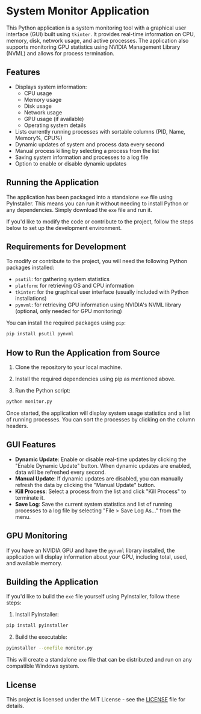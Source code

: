 # System Monitor Application

This Python application is a system monitoring tool with a graphical user interface (GUI) built using `tkinter`. It provides real-time information on CPU, memory, disk, network usage, and active processes. The application also supports monitoring GPU statistics using NVIDIA Management Library (NVML) and allows for process termination.

## Features

- Displays system information:
  - CPU usage
  - Memory usage
  - Disk usage
  - Network usage
  - GPU usage (if available)
  - Operating system details
- Lists currently running processes with sortable columns (PID, Name, Memory%, CPU%)
- Dynamic updates of system and process data every second
- Manual process killing by selecting a process from the list
- Saving system information and processes to a log file
- Option to enable or disable dynamic updates

## Running the Application

The application has been packaged into a standalone `exe` file using PyInstaller. This means you can run it without needing to install Python or any dependencies. Simply download the `exe` file and run it.

If you'd like to modify the code or contribute to the project, follow the steps below to set up the development environment.

## Requirements for Development

To modify or contribute to the project, you will need the following Python packages installed:

- `psutil`: for gathering system statistics
- `platform`: for retrieving OS and CPU information
- `tkinter`: for the graphical user interface (usually included with Python installations)
- `pynvml`: for retrieving GPU information using NVIDIA's NVML library (optional, only needed for GPU monitoring)

You can install the required packages using `pip`:

```bash
pip install psutil pynvml
```

## How to Run the Application from Source

1. Clone the repository to your local machine.

3. Install the required dependencies using pip as mentioned above.
   
4. Run the Python script:

  ```bash
  python monitor.py
  ```

Once started, the application will display system usage statistics and a list of running processes. You can sort the processes by clicking on the column headers.

## GUI Features

- **Dynamic Update**: Enable or disable real-time updates by clicking the "Enable Dynamic Update" button. When dynamic updates are enabled, data will be refreshed every second.
- **Manual Update**: If dynamic updates are disabled, you can manually refresh the data by clicking the "Manual Update" button.
- **Kill Process**: Select a process from the list and click "Kill Process" to terminate it.
- **Save Log**: Save the current system statistics and list of running processes to a log file by selecting "File > Save Log As..." from the menu.

## GPU Monitoring

If you have an NVIDIA GPU and have the `pynvml` library installed, the application will display information about your GPU, including total, used, and available memory.

## Building the Application

If you'd like to build the `exe` file yourself using PyInstaller, follow these steps:

1. Install PyInstaller:

```bash
pip install pyinstaller
```

2. Build the executable:

```bash
pyinstaller --onefile monitor.py
```

This will create a standalone `exe` file that can be distributed and run on any compatible Windows system.

## License

This project is licensed under the MIT License - see the [LICENSE](LICENSE) file for details.
